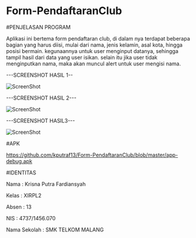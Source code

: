 # Form-PendaftaranClub

#PENJELASAN PROGRAM

Aplikasi ini bertema form pendaftaran club, di dalam nya terdapat beberapa bagian yang harus diisi, mulai dari nama, jenis kelamin, 
asal kota, hingga posisi bermain. kegunaannya untuk user menginput datanya, sehingga tampil hasil dari data yang user isikan. selain itu
jika user tidak menginputkan nama, maka akan muncul alert untuk user mengisi nama.

---SCREENSHOT HASIL 1--


![ScreenShot](https://github.com/kputraf13/Form-PendaftaranClub/blob/master/WhatsApp%20Image%202016-09-13%20at%2012.41.16%20PM.jpeg)

---SCREENSHOT HASIL 2---

![ScreenShot](https://github.com/kputraf13/Form-PendaftaranClub/blob/master/WhatsApp%20Image%202016-09-13%20at%2012.41.17%20PM%20(2).jpeg)

---SCREENSHOT HASIL3---


![ScreenShot](https://github.com/kputraf13/Form-PendaftaranClub/blob/master/WhatsApp%20Image%202016-09-13%20at%2012.41.17%20PM.jpeg)


#APK 

https://github.com/kputraf13/Form-PendaftaranClub/blob/master/app-debug.apk


#IDENTITAS 

Nama : Krisna Putra Fardiansyah

Kelas : XIRPL2

Absen : 13

NIS : 4737/1456.070

Nama Sekolah : SMK TELKOM MALANG
